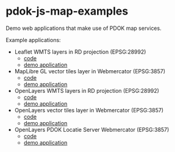 # pdok-js-map-examples

Demo web applications that make use of PDOK map services.

Example applications:

- Leaflet WMTS layers in RD projection (EPSG:28992)
    - [code](./leaflet-wmts-epsg28992/README.md)
    - [demo application](https://arbakker.github.io/pdok-js-map-examples/leaflet-wmts-epsg28992/index.html)
- MapLibre GL vector tiles layer in Webmercator (EPSG:3857)
    - [code](./maplibregl-mvt-epsg3857/README.md)
    - [demo application](https://arbakker.github.io/pdok-js-map-examples/maplibregl-mvt-epsg3857/index.html)
- OpenLayers WMTS layers in RD projection (EPSG:28992)
    - [code](./openlayers-wmts-epsg28992/README.md)
    - [demo application](https://arbakker.github.io/pdok-js-map-examples/openlayers-wmts-epsg28992/index.html)
- OpenLayers vector tiles layer in Webmercator (EPSG:3857)
    - [code](./openlayers-mvt-epsg3857/README.md)
    - [demo application](https://arbakker.github.io/pdok-js-map-examples/openlayers-mvt-epsg3857/index.html)
- OpenLayers PDOK Locatie Server Webmercator (EPSG:3857)
    - [code](./openlayers-locatie-server/README.md)
    - [demo application](https://arbakker.github.io/pdok-js-map-examples/openlayers-locatie-server/index.html)
